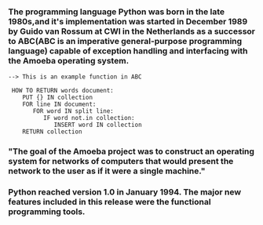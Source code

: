 ### The programming language Python was born in the late 1980s,and it's implementation was started in December 1989 by Guido van Rossum at CWI in the Netherlands as a successor to ABC(ABC is an imperative general-purpose programming language) capable of exception handling and interfacing with the Amoeba operating system.

  ~~~
  --> This is an example function in ABC

   HOW TO RETURN words document:
      PUT {} IN collection
      FOR line IN document:
         FOR word IN split line:
            IF word not.in collection:
               INSERT word IN collection
      RETURN collection
  ~~~
### "The goal of the Amoeba project was to construct an operating system for networks of computers that would present the network to the user as if it were a single machine."

### Python reached version 1.0 in January 1994. The major new features included in this release were the functional programming tools.